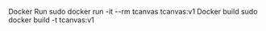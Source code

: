 Docker Run
sudo docker run -it --rm tcanvas tcanvas:v1
Docker build
sudo docker build -t tcanvas:v1
